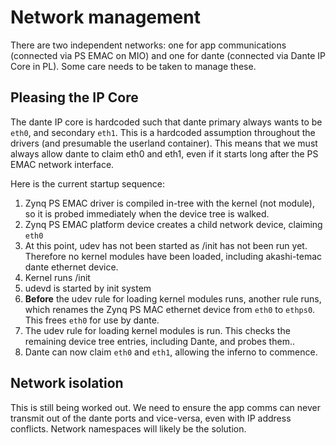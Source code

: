 # Network management

There are two independent networks: one for app communications (connected via
PS EMAC on MIO) and one for dante (connected via Dante IP Core in PL). Some
care needs to be taken to manage these.

## Pleasing the IP Core
The dante IP core is hardcoded such that dante primary always wants to be
`eth0`, and secondary `eth1`. This is a hardcoded assumption throughout the
drivers (and presumable the userland container). This means that we must always
allow dante to claim eth0 and eth1, even if it starts long after the PS EMAC
network interface.

Here is the current startup sequence:
1. Zynq PS EMAC driver is compiled in-tree with the kernel (not module), so it
   is probed immediately when the device tree is walked.
2. Zynq PS EMAC platform device creates a child network device, claiming `eth0`
3. At this point, udev has not been started as /init has not been run yet.
   Therefore no kernel modules have been loaded, including akashi-temac dante
   ethernet device.
4. Kernel runs /init
5. udevd is started by init system
6. **Before** the udev rule for loading kernel modules runs, another rule runs,
   which renames the Zynq PS MAC ethernet device from `eth0` to `ethps0`. This
   frees `eth0` for use by dante.
7. The udev rule for loading kernel modules is run. This checks the remaining
   device tree entries, including Dante, and probes them..
8. Dante can now claim `eth0` and `eth1`, allowing the inferno to commence.


## Network isolation
This is still being worked out. We need to ensure the app comms can never
transmit out of the dante ports and vice-versa, even with IP address conflicts.
Network namespaces will likely be the solution.
